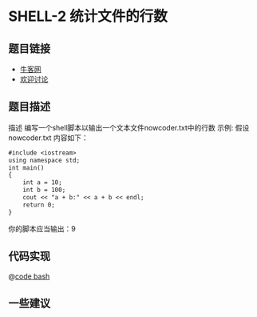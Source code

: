# SHELL-2 统计文件的行数

## 题目链接

- [牛客网](https://www.nowcoder.com/practice/205ccba30b264ae697a78f425f276779)
- [欢迎讨论]()

## 题目描述

描述
编写一个shell脚本以输出一个文本文件nowcoder.txt中的行数
示例:
假设 nowcoder.txt 内容如下：
```txt
#include <iostream>
using namespace std;
int main()
{
    int a = 10;
    int b = 100;
    cout << "a + b:" << a + b << endl;
    return 0;
}
```
你的脚本应当输出：9


## 代码实现


@[code bash](@code/algorithm/shell/shell-2.sh)


## 一些建议